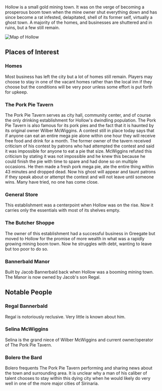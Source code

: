 Hollow is a small gold mining town. It was on the verge of becoming a prosperous boom town when the mine owner shut everything down and has since become a rat infested, delapitated, shell of its former self, virtually a ghost town. A majority of the homes, and businesses are shuttered and in ruins, but a few still remain.

![Map of Hollow](/img/hollow.png)
## Places of Interest

### Homes
Most business has left the city but a lot of homes still remain. Players may choose to stay in one of the vacant homes rather than the local inn if they choose but the conditions will be very poor unless some effort is put forth for upkeep.

### The Pork Pie Tavern

The Pork Pie Tavern serves as city hall, community center, and of course the only drinking establishment for Hollow's dwindling population. The Pork Pie Tavern is also famous for its pork pies and the fact that it is haunted by its original owner Wilber McWiggins. A contest still in place today says that if anyone can eat an entire mega pie alone within one hour they will receive free food and drink for a month. The former owner of the tavern received criticism of his contest by patrons who had attempted the contest and said it was impossible for anyone to eat a pie that size. McWiggins refuted this criticism by stating it was not impossible and he knew this because he could finish the pie with time to spare and had done so on multiple occasions. He then made a fresh pork mega pie, ate the entire thing within 43 minutes and dropped dead. Now his ghost will appear and taunt patrons if they speak about or attempt the contest and will not leave until someone wins. Many have tried, no one has come close.

### General Store

This establishment was a centerpoint when Hollow was on the rise. Now it carries only the essentials with most of its shelves empty.

### The Butcher Shoppe

The owner of this establishment had a successful business in Greegate but moved to Hollow for the promise of more wealth in what was a rapidly growing mining boom town. Now he struggles with debt, wanting to leave but too poor to do so.

### Bannerbald Manor
Built by Jacob Bannerbald back when Hollow was a booming mining town. The Manor is now owned by Jacob's son Regal.

## Notable People

### Regal Bannerbald
Regal is notoriously reclusive. Very little is known about him.

### Selina McWiggins
Selina is the grand niece of Wilber McWiggins and current owner/operator of The Pork Pie Tavern.

### Bolero the Bard
Bolero frequents The Pork Pie Tavern performing and sharing news about the town and surrounding area. It is unclear why a man of his caliber of talent chooses to stay within this dying city when he would likely do very well in one of the more major cities of Sirinaria.